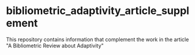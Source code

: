 # bibliometric_adaptivity_article_supplement
This repository contains information that complement the work in the article "A Bibliometric Review about Adaptivity"
